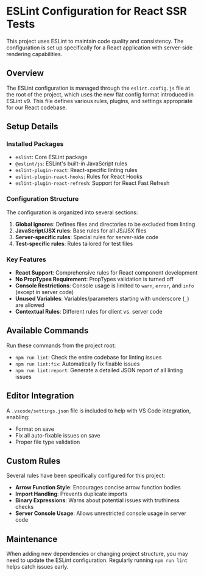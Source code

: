 # ESLint Configuration for React SSR Tests

This project uses ESLint to maintain code quality and consistency. The configuration is set up specifically for a React application with server-side rendering capabilities.

## Overview

The ESLint configuration is managed through the `eslint.config.js` file at the root of the project, which uses the new flat config format introduced in ESLint v9. This file defines various rules, plugins, and settings appropriate for our React codebase.

## Setup Details

### Installed Packages

- `eslint`: Core ESLint package
- `@eslint/js`: ESLint's built-in JavaScript rules
- `eslint-plugin-react`: React-specific linting rules
- `eslint-plugin-react-hooks`: Rules for React Hooks
- `eslint-plugin-react-refresh`: Support for React Fast Refresh

### Configuration Structure

The configuration is organized into several sections:

1. **Global ignores**: Defines files and directories to be excluded from linting
2. **JavaScript/JSX rules**: Base rules for all JS/JSX files
3. **Server-specific rules**: Special rules for server-side code
4. **Test-specific rules**: Rules tailored for test files

### Key Features

- **React Support**: Comprehensive rules for React component development
- **No PropTypes Requirement**: PropTypes validation is turned off
- **Console Restrictions**: Console usage is limited to `warn`, `error`, and `info` (except in server code)
- **Unused Variables**: Variables/parameters starting with underscore (`_`) are allowed
- **Contextual Rules**: Different rules for client vs. server code

## Available Commands

Run these commands from the project root:

- `npm run lint`: Check the entire codebase for linting issues
- `npm run lint:fix`: Automatically fix fixable issues
- `npm run lint:report`: Generate a detailed JSON report of all linting issues

## Editor Integration

A `.vscode/settings.json` file is included to help with VS Code integration, enabling:

- Format on save
- Fix all auto-fixable issues on save
- Proper file type validation

## Custom Rules

Several rules have been specifically configured for this project:

- **Arrow Function Style**: Encourages concise arrow function bodies
- **Import Handling**: Prevents duplicate imports
- **Binary Expressions**: Warns about potential issues with truthiness checks
- **Server Console Usage**: Allows unrestricted console usage in server code

## Maintenance

When adding new dependencies or changing project structure, you may need to update the ESLint configuration. Regularly running `npm run lint` helps catch issues early.